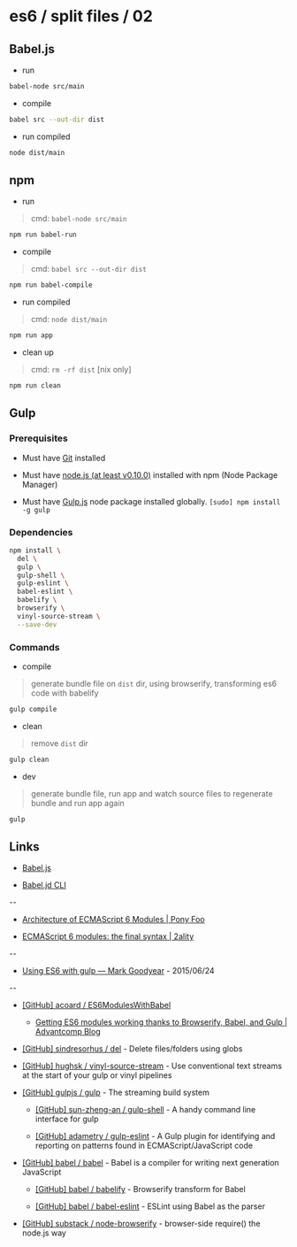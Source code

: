 # es6 / split files / 02

## Babel.js

* run

```bash
babel-node src/main
```

* compile

```bash
babel src --out-dir dist
```

* run compiled

```bash
node dist/main
```


## npm

* run

> cmd: `babel-node src/main`

```bash
npm run babel-run
```

* compile

> cmd: `babel src --out-dir dist`

```bash
npm run babel-compile
```

* run compiled

> cmd: `node dist/main`

```bash
npm run app
```

* clean up

> cmd: `rm -rf dist`  [nix only]

```bash
npm run clean
```


## Gulp

### Prerequisites

* Must have [Git](http://git-scm.com/) installed

* Must have [node.js (at least v0.10.0)](http://nodejs.org/) installed with npm (Node Package Manager)

* Must have [Gulp.js](http://gulpjs.com/) node package installed globally.  `[sudo] npm install -g gulp`


### Dependencies

```bash
npm install \
  del \
  gulp \
  gulp-shell \
  gulp-eslint \
  babel-eslint \
  babelify \
  browserify \
  vinyl-source-stream \
  --save-dev
```


### Commands

* compile

> generate bundle file on `dist` dir, using browserify, transforming es6 code with babelify

```bash
gulp compile
```

* clean

> remove `dist` dir

```bash
gulp clean
```

* dev

> generate bundle file, run app and watch source files to regenerate bundle and run app again

```bash
gulp
```


## Links

* [Babel.js](http://babeljs.io/)

* [Babel.jd CLI](http://babeljs.io/docs/usage/cli/)

--

* [Architecture of ECMAScript 6 Modules | Pony Foo](http://ponyfoo.com/articles/architecture-of-ecmascript-6-modules)

* [ECMAScript 6 modules: the final syntax | 2ality](http://www.2ality.com/2014/09/es6-modules-final.html)

--

* [Using ES6 with gulp — Mark Goodyear](https://markgoodyear.com/2015/06/using-es6-with-gulp/) -  2015/06/24

--

* [[GitHub] acoard / ES6ModulesWithBabel](https://github.com/acoard/ES6ModulesWithBabel)

  * [Getting ES6 modules working thanks to Browserify, Babel, and Gulp | Advantcomp Blog](http://advantcomp.com/blog/ES6Modules/)

* [[GitHub] sindresorhus / del](https://github.com/sindresorhus/del) - Delete files/folders using globs

* [[GitHub] hughsk / vinyl-source-stream](https://github.com/hughsk/vinyl-source-stream) - Use conventional text streams at the start of your gulp or vinyl pipelines

* [[GitHub] gulpjs / gulp](https://github.com/gulpjs/gulp) - The streaming build system

  * [[GitHub] sun-zheng-an / gulp-shell](https://github.com/sun-zheng-an/gulp-shell) - A handy command line interface for gulp

  * [[GitHub] adametry / gulp-eslint](https://github.com/adametry/gulp-eslint) - A Gulp plugin for identifying and reporting on patterns found in ECMAScript/JavaScript code

* [[GitHub] babel / babel](https://github.com/babel/babel) - Babel is a compiler for writing next generation JavaScript

  * [[GitHub] babel / babelify](https://github.com/babel/babelify) - Browserify transform for Babel

  * [[GitHub] babel / babel-eslint](https://github.com/babel/babel-eslint) - ESLint using Babel as the parser

* [[GitHub] substack / node-browserify](https://github.com/substack/node-browserify) - browser-side require() the node.js way
